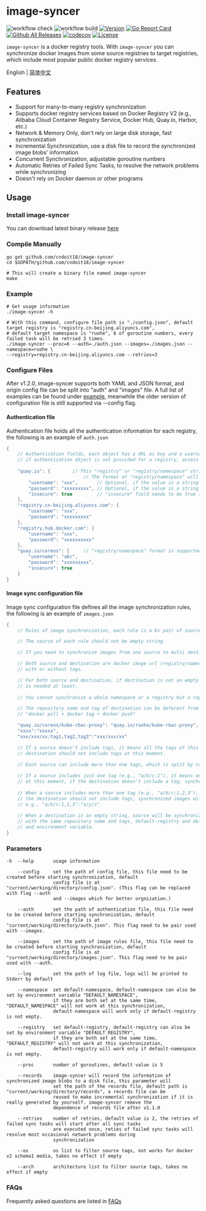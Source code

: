 # image-syncer

![workflow check](https://github.com/cndoit18/image-syncer/actions/workflows/check.yml/badge.svg)
![workflow build](https://github.com/cndoit18/image-syncer/actions/workflows/build.yml/badge.svg)
[![Version](https://img.shields.io/github/v/release/AliyunContainerService/image-syncer)](https://github.com/cndoit18/image-syncer/releases)
[![Go Report Card](https://goreportcard.com/badge/github.com/cndoit18/image-syncer)](https://goreportcard.com/report/github.com/cndoit18/image-syncer)
[![Github All Releases](https://img.shields.io/github/downloads/AliyunContainerService/image-syncer/total.svg)](https://api.github.com/repos/AliyunContainerService/image-syncer/releases)
[![codecov](https://codecov.io/gh/AliyunContainerService/image-syncer/graph/badge.svg)](https://codecov.io/gh/AliyunContainerService/image-syncer)
[![License](https://img.shields.io/github/license/AliyunContainerService/image-syncer)](https://www.apache.org/licenses/LICENSE-2.0.html)

`image-syncer` is a docker registry tools. With `image-syncer` you can synchronize docker images from some source registries to target registries, which include most popular public docker registry services.

English | [简体中文](./README-zh_CN.md)

## Features

- Support for many-to-many registry synchronization
- Supports docker registry services based on Docker Registry V2 (e.g., Alibaba Cloud Container Registry Service, Docker Hub, Quay.io, Harbor, etc.)
- Network & Memory Only, don't rely on large disk storage, fast synchronization
- Incremental Synchronization, use a disk file to record the synchronized image blobs' information
- Concurrent Synchronization, adjustable goroutine numbers
- Automatic Retries of Failed Sync Tasks, to resolve the network problems while synchronizing
- Doesn't rely on Docker daemon or other programs

## Usage

### Install image-syncer

You can download latest binary release [here](https://github.com/cndoit18/image-syncer/releases)

### Compile Manually

```
go get github.com/cndoit18/image-syncer
cd $GOPATH/github.com/cndoit18/image-syncer

# This will create a binary file named image-syncer
make
```

### Example

```shell
# Get usage information
./image-syncer -h

# With this command, configure file path is "./config.json", default target registry is "registry.cn-beijing.aliyuncs.com",
# default target namespace is "ruohe", 6 of goroutine numbers, every failed task will be retried 3 times.
./image-syncer --proc=6 --auth=./auth.json --images=./images.json --namespace=ruohe \
--registry=registry.cn-beijing.aliyuncs.com --retries=3
```

### Configure Files

After v1.2.0, image-syncer supports both YAML and JSON format, and origin config file can be split into "auth" and "images" file. A full list of examples can be found under [example](./example), meanwhile the older version of configuration file is still supported via --config flag.

#### Authentication file

Authentication file holds all the authentication information for each registry, the following is an example of `auth.json`

```java
{               
    // Authentication fields, each object has a URL as key and a username/password pair as value, 
    // if authentication object is not provided for a registry, access to the registry will be anonymous.
        
    "quay.io": {        // This "registry" or "registry/namespace" string should be the same as registry or registry/namespace used below in "images" field.  
                            // The format of "registry/namespace" will be more prior matched than "registry"
        "username": "xxx",       // Optional, if the value is a string of "${env}" or "$env", image-syncer will try to find the value in environment variables, after v1.3.1       
        "password": "xxxxxxxxx", // Optional, if the value is a string of "${env}" or "$env", image-syncer will try to find the value in environment variables, after v1.3.1
        "insecure": true         // "insecure" field needs to be true if this registry is a http service, default value is false, version of image-syncer need to be later than v1.0.1 to support this field
    },
    "registry.cn-beijing.aliyuncs.com": {
        "username": "xxx",
        "password": "xxxxxxxxx"
    },
    "registry.hub.docker.com": {
        "username": "xxx",
        "password": "xxxxxxxxxx"
    },
    "quay.io/coreos": {     // "registry/namespace" format is supported after v1.0.3 of image-syncer     
        "username": "abc",              
        "password": "xxxxxxxxx",
        "insecure": true  
    }
}
```

#### Image sync configuration file

Image sync configuration file defines all the image synchronization rules, the following is an example of `images.json`

```java
{
    // Rules of image synchronization, each rule is a kv pair of source(key) and destination(value). 

    // The source of each rule should not be empty string.

    // If you need to synchronize images from one source to multi destinations, add more rules.

    // Both source and destination are docker image url (registry/namespace/repository:tag), 
    // with or without tags.

    // For both source and destination, if destination is not an empty string, "registry/namespace/repository" 
    // is needed at least.
    
    // You cannot synchronize a whole namespace or a registry but a repository for one rule at most.

    // The repository name and tag of destination can be deferent from source, which works like 
    // "docker pull + docker tag + docker push"

    "quay.io/coreos/kube-rbac-proxy": "quay.io/ruohe/kube-rbac-proxy",
    "xxxx":"xxxxx",
    "xxx/xxx/xx:tag1,tag2,tag3":"xxx/xxx/xx"

    // If a source doesn't include tags, it means all the tags of this repository need to be synchronized,
    // destination should not include tags at this moment.
    
    // Each source can include more than one tags, which is split by comma (e.g., "a/b/c:1", "a/b/c:1,2,3").

    // If a source includes just one tag (e.g., "a/b/c:1"), it means only one tag need to be synchronized;
    // at this moment, if the destination doesn't include a tag, synchronized image will keep the same tag.
    
    // When a source includes more than one tag (e.g., "a/b/c:1,2,3"), at this moment,
    // the destination should not include tags, synchronized images will keep the original tags.
    // e.g., "a/b/c:1,2,3":"x/y/z".
    
    // When a destination is an empty string, source will be synchronized to "default-registry/default-namespace"
    // with the same repository name and tags, default-registry and default-namespace can be set by both parameters
    // and environment variable.
}	
```

### Parameters

```
-h  --help       usage information

    --config     set the path of config file, this file need to be created before starting synchronization, default
                 config file is at "current/working/directory/config.json". (This flag can be replaced with flag --auth
                 and --images which for better orgnization.)

    --auth       set the path of authentication file, this file need to be created before starting synchronization, default
                 config file is at "current/working/directory/auth.json". This flag need to be pair used with --images.

    --images     set the path of image rules file, this file need to be created before starting synchronization, default
                 config file is at "current/working/directory/images.json". This flag need to be pair used with --auth.

    --log        set the path of log file, logs will be printed to Stderr by default 

    --namespace  set default-namespace, default-namespace can also be set by environment variable "DEFAULT_NAMESPACE",
                 if they are both set at the same time, "DEFAULT_NAMESPACE" will not work at this synchronization,
                 default-namespace will work only if default-registry is not empty.

    --registry   set default-registry, default-registry can also be set by environment variable "DEFAULT_REGISTRY",
                 if they are both set at the same time, "DEFAULT_REGISTRY" will not work at this synchronization, 
                 default-registry will work only if default-namespace is not empty.

    --proc       number of goroutines, default value is 5

    --records    image-syncer will record the information of synchronized image blobs to a disk file, this parameter will
                 set the path of the records file, default path is "current/working/directory/records", a records file can be 
                 reused to make incremental synchronization if it is really generated by yourself. image-syncer remove the 
                 dependence of records file after v1.1.0

    --retries    number of retries, default value is 2, the retries of failed sync tasks will start after all sync tasks
                 are executed once, reties of failed sync tasks will resolve most occasional network problems during 
                 synchronization

    --os         os list to filter source tags, not works for docker v2 schema1 media, takes no effect if empty
    
    --arch       architecture list to filter source tags, takes no effect if empty
```

### FAQs

Frequently asked questions are listed in [FAQs](./FAQs.md)
